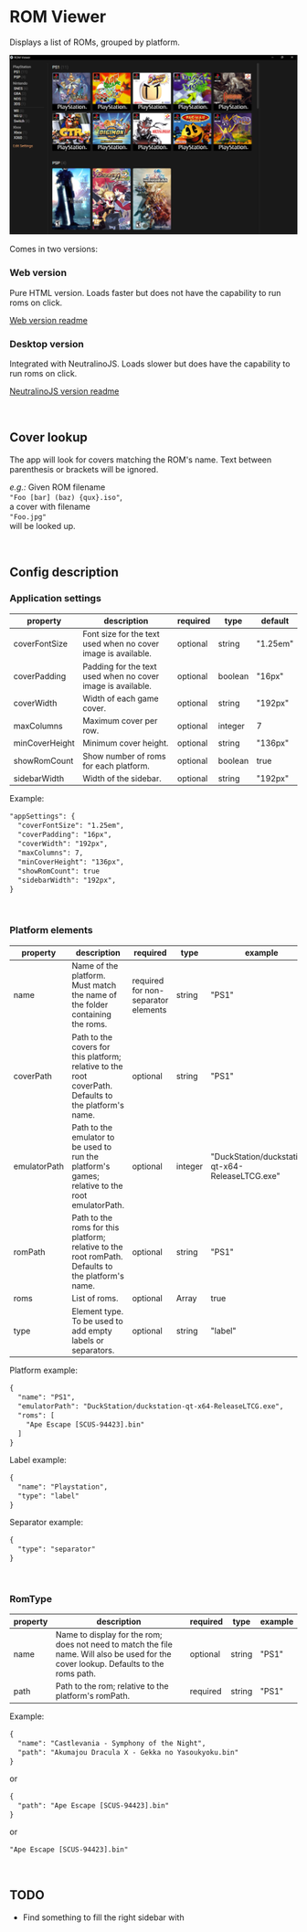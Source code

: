 # ROM Viewer

Displays a list of ROMs, grouped by platform.

![preview](preview.png)

Comes in two versions:

### Web version

Pure HTML version.
Loads faster but does not have the capability to run roms on click.

[Web version readme](/web-version/README.md)

### Desktop version

Integrated with NeutralinoJS.
Loads slower but does have the capability to run roms on click.

[NeutralinoJS version readme](/src/README.md)

<br>

## Cover lookup

The app will look for covers matching the ROM's name. Text between parenthesis or brackets will be ignored.

_e.g.:_
Given ROM filename  
`"Foo [bar] (baz) {qux}.iso"`,  
a cover with filename  
`"Foo.jpg"`  
will be looked up.

<br>

## Config description

### Application settings

| property       | description                                                   | required | type    | default  |
| -------------- | ------------------------------------------------------------- | -------- | ------- | -------- |
| coverFontSize  | Font size for the text used when no cover image is available. | optional | string  | "1.25em" |
| coverPadding   | Padding for the text used when no cover image is available.   | optional | boolean | "16px"   |
| coverWidth     | Width of each game cover.                                     | optional | string  | "192px"  |
| maxColumns     | Maximum cover per row.                                        | optional | integer | 7        |
| minCoverHeight | Minimum cover height.                                         | optional | string  | "136px"  |
| showRomCount   | Show number of roms for each platform.                        | optional | boolean | true     |
| sidebarWidth   | Width of the sidebar.                                         | optional | string  | "192px"  |

Example:

```
"appSettings": {
  "coverFontSize": "1.25em",
  "coverPadding": "16px",
  "coverWidth": "192px",
  "maxColumns": 7,
  "minCoverHeight": "136px",
  "showRomCount": true
  "sidebarWidth": "192px",
}
```

<br>

### Platform elements

| property     | description                                                                                            | required                            | type           | example                                          |
| ------------ | ------------------------------------------------------------------------------------------------------ | ----------------------------------- | -------------- | ------------------------------------------------ |
| name         | Name of the platform. Must match the name of the folder containing the roms.                           | required for non-separator elements | string         | "PS1"                                            |
| coverPath    | Path to the covers for this platform; relative to the root coverPath. Defaults to the platform's name. | optional                            | string         | "PS1"                                            |
| emulatorPath | Path to the emulator to be used to run the platform's games; relative to the root emulatorPath.        | optional                            | integer        | "DuckStation/duckstation-qt-x64-ReleaseLTCG.exe" |
| romPath      | Path to the roms for this platform; relative to the root romPath. Defaults to the platform's name.     | optional                            | string         | "PS1"                                            |
| roms         | List of roms.                                                                                          | optional                            | Array<RomType> | true                                             |
| type         | Element type. To be used to add empty labels or separators.                                            | optional                            | string         | "label"                                          |

Platform example:

```
{
  "name": "PS1",
  "emulatorPath": "DuckStation/duckstation-qt-x64-ReleaseLTCG.exe",
  "roms": [
    "Ape Escape [SCUS-94423].bin"
  ]
}
```

Label example:

```
{
  "name": "Playstation",
  "type": "label"
}
```

Separator example:

```
{
  "type": "separator"
}
```

<br>

### RomType

| property | description                                                                                                                           | required | type   | example |
| -------- | ------------------------------------------------------------------------------------------------------------------------------------- | -------- | ------ | ------- |
| name     | Name to display for the rom; does not need to match the file name. Will also be used for the cover lookup. Defaults to the roms path. | optional | string | "PS1"   |
| path     | Path to the rom; relative to the platform's romPath.                                                                                  | required | string | "PS1"   |

Example:

```
{
  "name": "Castlevania - Symphony of the Night",
  "path": "Akumajou Dracula X - Gekka no Yasoukyoku.bin"
}
```

or

```
{
  "path": "Ape Escape [SCUS-94423].bin"
}
```

or

```
"Ape Escape [SCUS-94423].bin"
```

<br>

## TODO

- Find something to fill the right sidebar with
